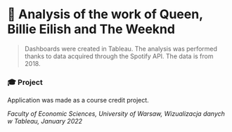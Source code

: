 # 🎵 Analysis of the work of Queen, Billie Eilish and The Weeknd
> Dashboards were created in Tableau.
> The analysis was performed thanks to data acquired through the Spotify API. The data is from 2018.
> 
### 🎓 Project
Application was made as a course credit project.

*Faculty of Economic Sciences, University of Warsaw,
Wizualizacja danych w Tableau, January 2022* 
